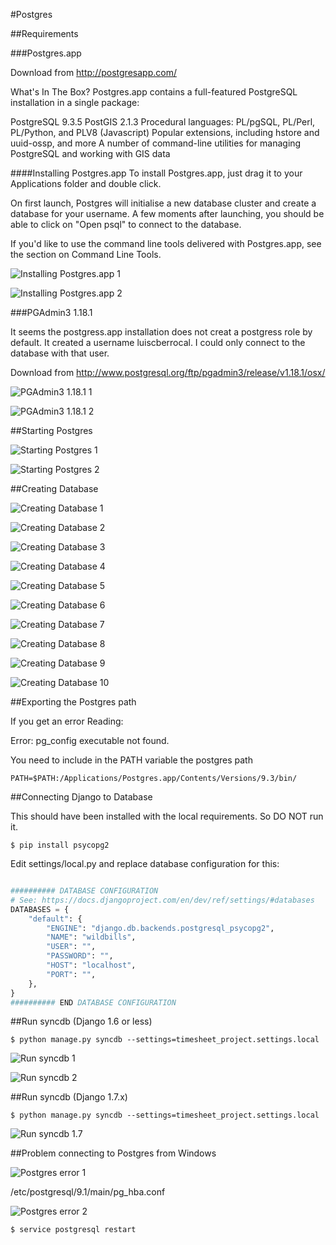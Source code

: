 #Postgres

##Requirements

###Postgres.app

Download from http://postgresapp.com/ 

What's In The Box?
Postgres.app contains a full-featured PostgreSQL installation in a single package:

PostgreSQL 9.3.5
PostGIS 2.1.3
Procedural languages: PL/pgSQL, PL/Perl, PL/Python, and PLV8 (Javascript)
Popular extensions, including hstore and uuid-ossp, and more
A number of command-line utilities for managing PostgreSQL and working with GIS data

####Installing Postgres.app
To install Postgres.app, just drag it to your Applications folder and double click.

On first launch, Postgres will initialise a new database cluster and create a database for your username. A few moments after launching, you should be able to click on "Open psql" to connect to the database.

If you'd like to use the command line tools delivered with Postgres.app, see the section on Command Line Tools.


![Installing Postgres.app 1](./images/image057.png "Installing Postgres.app 1")

![Installing Postgres.app 2](./images/image058.png "Installing Postgres.app 2")


###PGAdmin3 1.18.1

It seems the postgress.app installation does not creat a postgress role by default. It created a username luiscberrocal. I could only connect to the database with that user.


Download from http://www.postgresql.org/ftp/pgadmin3/release/v1.18.1/osx/


![PGAdmin3 1.18.1 1](./images/image059.png "PGAdmin3 1.18.1 1")

![PGAdmin3 1.18.1 2](./images/image060.png "PGAdmin3 1.18.1 2")


##Starting Postgres

![Starting Postgres 1](./images/image061.png "Starting Postgres 1")

![Starting Postgres 2](./images/image062.png "Starting Postgres 2")


##Creating Database

![Creating Database 1](./images/image063.png "Creating Database 1")

![Creating Database 2](./images/image064.png "Creating Database 2")

![Creating Database 3](./images/image065.png "Creating Database 3")

![Creating Database 4](./images/image066.png "Creating Database 4")

![Creating Database 5](./images/image067.png "Creating Database 5")

![Creating Database 6](./images/image068.png "Creating Database 6")

![Creating Database 7](./images/image069.png "Creating Database 7")

![Creating Database 8](./images/image070.png "Creating Database 8")

![Creating Database 9](./images/image071.png "Creating Database 9")

![Creating Database 10](./images/image072.png "Creating Database 10")


##Exporting the Postgres path

If you get an error Reading:

Error: pg_config executable not found.

You need to include in the PATH variable the postgres path
```
PATH=$PATH:/Applications/Postgres.app/Contents/Versions/9.3/bin/
```

##Connecting Django to Database

This should have been installed with the local requirements. So DO NOT run it. 

```
$ pip install psycopg2
```

Edit settings/local.py and replace database configuration for this:

```python

########## DATABASE CONFIGURATION
# See: https://docs.djangoproject.com/en/dev/ref/settings/#databases
DATABASES = {
    "default": {
        "ENGINE": "django.db.backends.postgresql_psycopg2",
        "NAME": "wildbills",
        "USER": "",
        "PASSWORD": "",
        "HOST": "localhost",
        "PORT": "",
    },
}
########## END DATABASE CONFIGURATION
```


##Run syncdb (Django 1.6 or less)

```
$ python manage.py syncdb --settings=timesheet_project.settings.local

```

![Run syncdb 1](./images/image073.png "Run syncdb 1")

![Run syncdb 2](./images/image074.png "Run syncdb 2")




##Run syncdb (Django 1.7.x)

```
$ python manage.py syncdb --settings=timesheet_project.settings.local
```

![Run syncdb 1.7](./images/image075.png "Run syncdb 1.7")

##Problem connecting to Postgres from Windows

![Postgres error 1](./images/image076.png "Postgres error 1")

/etc/postgresql/9.1/main/pg_hba.conf

![Postgres error 2](./images/image077.png "Postgres error 2")

```
$ service postgresql restart
```

